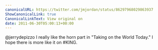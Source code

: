 ```yaml
---
canonicalURL: https://twitter.com/jmjordan/status/86297968029863937
ShowCanonicalLink: true
CanonicalLinkText: View original on
date: 2011-06-30T05:00:13+00:00
---
```

@jerrydepizzo I really like the horn part in "Taking on the World Today." I hope there is more like it on #KING.
